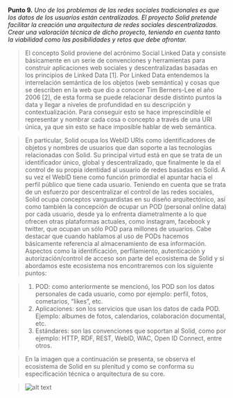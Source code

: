 **Punto 9.** *Uno de los problemas de las redes sociales tradicionales es que los datos de los usuarios están centralizados. El proyecto Solid pretende facilitar la creación una arquitectura de redes sociales descentralizadas. Crear una valoración técnica de dicho proyecto, teniendo en cuenta tanto la viabilidad como las posibilidades y retos que debe afrontar.*

>El concepto Solid proviene del acrónimo Social Linked Data y consiste básicamente en un serie de convenciones y herramientas para construir aplicaciones web sociales y descentralizadas basadas en los principios de Linked Data [1]. Por Linked Data entendemos la interrelación semántica de los objetos (web  semántica) y cosas que se describen en la web que dio a conocer Tim Berners-Lee el año 2006 [2], de esta forma se puede relacionar desde distinto puntos la data y llegar a niveles de profundidad en su descripción y contextualización. Para conseguir esto se hace imprescindible el representar y nombrar cada cosa o concepto a través de una URI única, ya que sin esto se hace imposible hablar de web semántica. 

>En particular, Solid ocupa los WebID URIs como identificadores de objetos y nombres de usuarios que dan soporte a las tecnologías relacionadas con Solid. Su principal virtud está en que se trata de un identificador único, global y descentralizado, que finalmente le da el control de su propia identidad al usuario de redes basadas en Solid. A su vez el WebID tiene como función primordial el apuntar hacia el perfil público que tiene cada usuario.
Teniendo en cuenta que se trata de un esfuerzo por descentralizar el control de las redes sociales, Solid ocupa conceptos vanguardistas en su diseño arquitectónico, así como también la concepción de ocupar un POD (personal online data) por cada usuario, desde ya lo enfrenta diametralmente a lo que ofrecen otras plataformas actuales, como instagram, facebook y twitter, que ocupan un sólo POD para millones de usuarios. Cabe destacar que cuando hablamos al uso de PODs hacemos básicamente referencia al almacenamiento de esa información. Aspectos como la identificación, perfilamiento, autenticación y autorización/control de acceso son parte del ecosistema de Solid y si abordamos este ecosistema nos encontraremos con los siguiente puntos:

>1. POD: como anteriormente se mencionó, los POD son los datos personales de cada usuario, como por ejemplo: perfil, fotos, cometarios, “likes”, etc.
>2. Aplicaciones: son los servicios que usan los datos de cada POD. Ejemplo: albumes de fotos, calendarios, colaboración documental, etc.
>3. Estándares: son las convenciones que soportan al Solid, como por ejemplo: HTTP, RDF, REST, WebID, WAC, Open ID Connect, entre otros.

>En la imagen que a continuación se presenta, se observa el ecosistema de Solid en su plenitud y como se conforma su especificación técnica o arquitectura de su core.

> ![alt text](https://imgur.com/w0yc9LE "Arquitectura de Ecosistema Solid")
